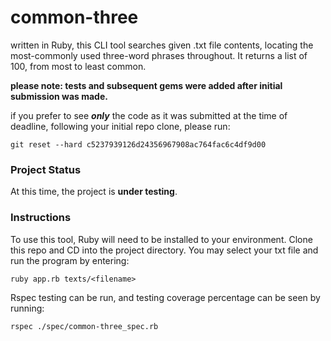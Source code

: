 # common-three
written in Ruby, this CLI tool searches given .txt file contents, locating the most-commonly used three-word phrases throughout. It returns a list of 100, from most to least common.

**please note: tests and subsequent gems were added after initial submission was made.**

if you prefer to see *__only__* the code as it was submitted at the time of deadline, following your initial repo clone, please run:
```
git reset --hard c5237939126d24356967908ac764fac6c4df9d00
```
### Project Status
At this time, the project is __under testing__.
### Instructions
To use this tool, Ruby will need to be installed to your environment.
Clone this repo and CD into the project directory.
You may select your txt file and run the program by entering:
```
ruby app.rb texts/<filename>
```
Rspec testing can be run, and testing coverage percentage can be seen by running:
```
rspec ./spec/common-three_spec.rb
```